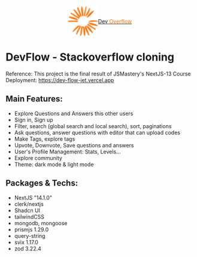  <a href="https://dev-flow-jet.vercel.app/" style="display: flex; justify-content: center; align-items: center;">
    <img src="/public/assets/images/site-logo.svg" style="width: 80px; height: 80px"
alt="DevFlow"
        />
    <p>
        Dev
        <span style="color: rgb(255,112,0)">Overflow</span>
    </p>
</a>

# DevFlow - Stackoverflow cloning

Reference: This project is the final result of JSMastery's NextJS-13 Course
Deployment: https://dev-flow-jet.vercel.app

## Main Features:

- Explore Questions and Answers this other users
- Sign in, Sign up
- Filter, search (global search and local search), sort, paginations
- Ask questions, answer questions with editor that can upload codes
- Make Tags, explore tags
- Upvote, Downvote, Save questions and answers
- User's Profile Management: Stats, Levels...
- Explore community
- Theme: dark mode & light mode

## Packages & Techs:

- NextJS "14.1.0"
- clerk/nextjs
- Shadcn UI
- tailwindCSS
- mongodb, mongoose
- prismjs 1.29.0
- query-string
- svix 1.17.0
- zod 3.22.4
